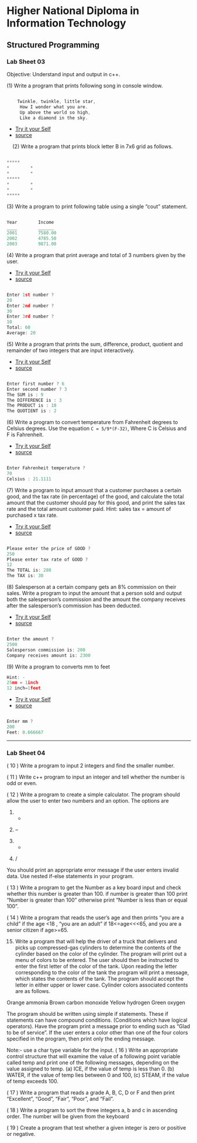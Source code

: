 # Higher National Diploma in Information Technology

## Structured Programming

### Lab Sheet 03


Objective: Understand input and output in c++.

(1) Write a program that prints following song in console window.

```c++

    Twinkle, twinkle, little star,
     How I wonder what you are.
     Up above the world so high,
     Like a diamond in the sky.

```

* [Try it your Self](http://cpp.sh/6f7b)
* [source](https://github.com/samithaHewawasam/cpp/blob/master/twinkle.cpp)

   
(2) Write a program that prints block letter B in 7x6 grid as follows.

```c++

*****
*        *
*        *
*****
*        *
*        *
*****

```

(3) Write a program to print following table using a single “cout” statement.

```c++

Year		Income
____		______
2001		7580.00
2002		4785.50
2003		9871.00

```

(4) Write a program that print average and total of 3 numbers given by the user.

* [Try it your Self](http://cpp.sh/7z3j)
* [source](https://github.com/samithaHewawasam/cpp/blob/master/printTotalAndAvg.cpp)

```c++

Enter 1st number ?
20
Enter 2nd number ?
30
Enter 3rd number ?
10
Total: 60
Average: 20

```

(5) Write a program that prints the sum, difference, product, quotient and remainder of two integers that are input interactively.

* [Try it your Self](http://cpp.sh/7jph)
* [source](https://github.com/samithaHewawasam/cpp/blob/master/sdpqr.cpp)

```c++

Enter first number ? 6
Enter second number ? 3
The SUM is : 9
The DIFFERENCE is : 3
The PRODUCT is : 18
The QUOTIENT is : 2

```


(6) Write a program to convert temperature from Fahrenheit degrees to Celsius degrees.
Use the equation `C = 5/9*(F-32)`, Where C is Celsius and F is Fahrenheit.


* [Try it your Self](http://cpp.sh/36bq)
* [source](https://github.com/samithaHewawasam/cpp/blob/master/fahrenheitToCelsius.cpp)

```c++

Enter Fahrenheit temperature ?
70
Celsius : 21.1111

```

(7) Write a program to input amount that a customer purchases a certain good, and the tax rate (in percentage) of the good, and calculate the total amount that the customer should pay for this good, and print the sales tax rate and the total amount customer paid.
Hint: sales tax = amount of purchased x tax rate.

* [Try it your Self](http://cpp.sh/8nmcx)
* [source](https://github.com/samithaHewawasam/cpp/blob/master/taxRate.cpp)

```c++

Please enter the price of GOOD ?
250
Please enter tax rate of GOOD ?
12
The TOTAL is: 280
The TAX is: 30

```

(8) Salesperson at a certain company gets an 8% commission on their sales. Write a program to input the amount that a person sold and output both the salesperson’s commission and the amount the company receives after the salesperson’s commission has been deducted.

* [Try it your Self](http://cpp.sh/9x2t)
* [source](https://github.com/samithaHewawasam/cpp/blob/master/commission.cpp)

```c++

Enter the amount ?
2500
Salesperson commission is: 200
Company receives amount is: 2300

```

(9) Write a program to converts mm to feet

```c++
Hint: -
25mm = 1inch
12 inch=1feet
```

* [Try it your Self](http://cpp.sh/5sef)
* [source](https://github.com/samithaHewawasam/cpp/blob/master/mmToFeet.cpp)

```c++

Enter mm ?
200
Feet: 0.666667

```


______________________________________________________________________________________________________________


### Lab Sheet 04


( 10 ) Write a program to input 2 integers and find the smaller number.

( 11 ) Write c++ program to input an integer and tell whether the number is odd or even.

( 12 ) Write a program to create a simple calculator. The program should allow the user to enter two numbers and an option. The options are

1. +

2. –

3. *

4. /

You should print an appropriate error message if the user enters invalid data.
Use nested if-else statements in your program.

( 13 ) Write a program to get the Number as a key board input and check whether this number is greater than 100. if number is greater than 100 print “Number is greater than 100” otherwise print “Number is less than or equal 100”.

( 14 ) Write a program that reads the user’s age and then prints “you are a child” if the age <18 , “you are an adult” if 18<=age<<<65, and you are a senior citizen if age>=65.

15. Write a program that will help the driver of a truck that delivers and picks up compressed-gas cylinders to determine the contents of the cylinder based on the color of the cylinder. The program will print out a menu of colors to be entered. The user should then be instructed to enter the first letter of the color of the tank. Upon reading the letter corresponding to the color of the tank the program will print a message, which states the contents of the tank. The program should accept the letter in either upper or lower case. Cylinder colors associated contents are as follows.

Orange			ammonia
Brown			carbon monoxide
Yellow			hydrogen
Green			oxygen

The program should be written using simple if statements. These if statements can have compound conditions. (Conditions which have logical operators). Have the program print a message prior to ending such as “Glad to be of service”. If the user enters a color other than one of the four colors specified in the program, then print only the ending message.

Note:- use a char type variable for the input.
( 16 ) Write an appropriate control structure that will examine the value of a following point variable called temp and print one of the following messages, depending on the value assigned to temp.
(a) ICE, if the value of temp is less than 0.
(b) WATER, if the value of temp lies between 0 and 100,
(c) STEAM, if the value of temp exceeds 100.

( 17 ) Write a program that reads a grade A, B, C, D or F and then print “Excellent”, “Good”, “Fair”, “Poor”, and “Fail”.

( 18 ) Write a program to sort the three integers a, b and c in ascending order. The number will be given from the keyboard

( 19 ) Create a program that test whether a given integer is zero or positive or negative.
